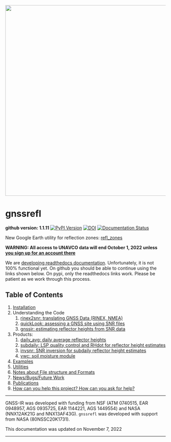 
<p align=center>
<img src="https://morefunwithgps.com/public_html/gnssrefl-images-sm.jpg" width=600 />
</p>

# gnssrefl

**github version: 1.1.11** [![PyPI Version](https://img.shields.io/pypi/v/gnssrefl.svg)](https://pypi.python.org/pypi/gnssrefl) [![DOI](https://zenodo.org/badge/doi/10.5281/zenodo.5601495.svg)](http://dx.doi.org/10.5281/zenodo.5601495) [![Documentation Status](https://readthedocs.org/projects/gnssrefl/badge/?version=latest)](https://gnssrefl.readthedocs.io/en/latest/?badge=latest)

New Google Earth utility for reflection zones: [refl_zones](docs/pages/utilities.md)

**WARNING: All access to UNAVCO data will end October 1, 2022 
unless [you sign up for an account there](https://www.unavco.org/data/gps-gnss/file-server/file-server-access-examples.html)**

We are [developing readthedocs documentation](https://gnssrefl.readthedocs.io/en/latest/). Unfortunately, it is not 
100% functional yet. On github you should be able to continue using the links shown below. On pypi, only the readthedocs
links work. Please be patient as we work through this process.

## Table of Contents

1. [Installation](docs/pages/README_install.md)
2. Understanding the Code
    1. [rinex2snr: translating GNSS Data (RINEX, NMEA)](docs/pages/rinex2snr.md)
    2. [quickLook: assessing a GNSS site using SNR files](docs/pages/quickLook.md)
    3. [gnssir: estimating reflector heights from SNR data](docs/pages/gnssir.md)
3. Products:
    1. [daily_avg: daily average reflector heights](docs/pages/README_dailyavg.md)
    2. [subdaily: LSP quality control and RHdot for reflector height estimates](docs/pages/README_subdaily.md)
    3. [invsnr: SNR inversion for subdaily reflector height estimates](docs/pages/README_invsnr.md)
    4. [vwc: soil moisture module](docs/pages/README_vwc.md)
4. [Examples](docs/pages/first_drivethru.md)
5. [Utilities](docs/pages/utilities.md)
6. [Notes about File structure and Formats](docs/pages/file_structure.md)
7. [News/Bugs/Future Work](docs/pages/news.md)
8. [Publications](https://kristinelarson.net/publications)
9. [How can you help this project? How can you ask for help?](docs/pages/contributions_questions.md)

<HR> 


GNSS-IR was developed with funding from NSF (ATM 0740515, EAR 0948957, AGS 0935725, EAR 1144221, AGS 1449554) and 
NASA (NNX12AK21G and NNX13AF43G). <code>gnssrefl</code> was developed with support from NASA (80NSSC20K1731).

This documentation was updated on November 7, 2022
<HR>



